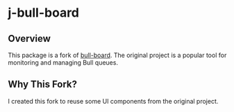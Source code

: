 # j-bull-board

## Overview

This package is a fork of [bull-board](https://github.com/felixmosh/bull-board). The original project is a popular tool for monitoring and managing Bull queues.

## Why This Fork?

I created this fork to reuse some UI components from the original project.